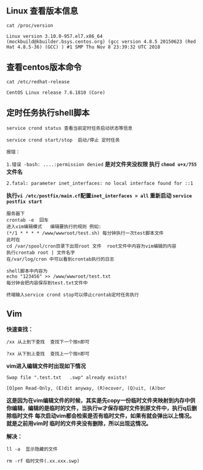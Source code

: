 ## Linux 查看版本信息

`cat /proc/version`
```text
Linux version 3.10.0-957.el7.x86_64 (mockbuild@kbuilder.bsys.centos.org) (gcc version 4.8.5 20150623 (Red Hat 4.8.5-36) (GCC) ) #1 SMP Thu Nov 8 23:39:32 UTC 2018
```

## 查看centos版本命令

`cat /etc/redhat-release`
```text
CentOS Linux release 7.6.1810 (Core)
```

## 定时任务执行shell脚本

`service crond status 查看当前定时任务启动状态等信息`

`service crond start/stop  启动/停止 定时任务`

`报错：`

`1.错误 -bash: ....:permission denied` **是对文件夹没权限 执行 `chmod u+x/755` 文件名**

`2.fatal: parameter inet_interfaces: no local interface found for ::1 `

**执行`vi /etc/postfix/main.cf`配置`inet_interfaces = all` 重新启动 `service postfix start`**
```text
服务器下
crontab -e  回车
进入vim编辑模式   编辑要执行的规则 例如:
(*/1 * * * * /www/wwwroot/test.sh) 每分钟执行一次test脚本文件
此时在
cd /var/spool/cron目录下出现root 文件  root文件中内容为vim编辑的内容
执行crontab root | 文件名字    
在/var/log/cron 中可以看到crontab执行的日志 

shell脚本中内容为 
echo "123456" >> /www/wwwroot/test.txt 
每分钟会把内容保存到test.txt文件中

终端输入service crond stop可以停止crontab定时任务执行
```

## Vim
**快速查找：**

`/xx 从上到下查找  查找下一个按n即可`

`?xx 从下到上查找  查找上一个按n即可`

**vim进入编辑文件时出现如下情况**

`Swap file ".test.txt   .swp" already exists!`

`[O]pen Read-Only, (E)dit anyway, (R)ecover, (Q)uit, (A)bor`

**这是因为在vim编辑文件的时候，其实是先copy一份临时文件夹映射到内存中供你编辑，编辑的是临时的文件，当执行w才保存临时文件到原文件中，执行q后删除临时文件**
**每次启动vim都会检索是否有临时文件，如果有就会弹出以上情况。就是之前用vim时 临时的文件夹没有删除，所以出现这情况。**

**解决：**

`ll -a  显示隐藏的文件`

`rm -rf 临时文件(.xx.xxx.swp)`
